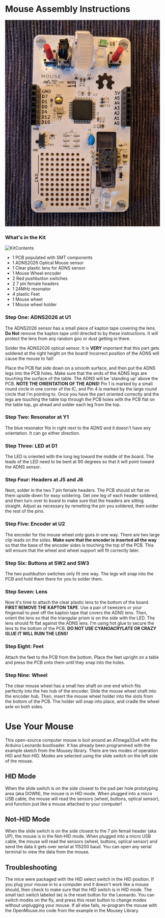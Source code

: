 # Mouse Assembly Instructions

![CompleteMouse](images/mouseProduction.jpg)

### What's in the Kit

![KitContents](images/)

* 1 PCB populated with SMT components
* 1 ADNS2026 Optical Mouse sensor
* 1 Clear plastic lens for ADNS sensor
* 1 Mouse Wheel encoder
* 2 Red pushbutton switches
* 2 7 pin female headers
* 1 24MHz resonator
* 4 plastic Feet
* 1 Mouse wheel
* 1 Mouse wheel holder

### Step One: ADNS2026 at U1
The ADNS2026 sensor has a small piece of kapton tape covering the lens. **Do Not** remove the kapton tape until directed to by these instructions. It will protect the lens from any random goo or dust getting in there.

Solder the ADNS2026 optical sensor. It is **VERY** important that this part gets soldered at the right height on the board! Incorrect position of the ADNS will cause the mouse to fail!

Place the PCB flat side down on a smooth surface, and then put the ADNS legs into the PCB holes. Make sure that the ends of the ADNS legs are touching the surface of the table. The ADNS will be 'standing up' above the PCB. **NOTE THE ORIENTATION OF THE ADNS!** Pin 1 is marked by a small round circle in one corner of the IC, and Pin 4 is marked by the large round circle that I'm pointing to. Once you have the part oriented correctly and the legs are touching the table top through the PCB holes with the PCB flat on the table top, go ahead and solder each leg from the top.

### Step Two: Resonator at Y1
The blue resonator fits in right next to the ADNS and it doesn't have any orientation. It can go either direction.

### Step Three: LED at D1
The LED is oriented with the long leg toward the middle of the board. The leads of the LED need to be bent at 90 degrees so that it will point toward the ADNS sensor.

### Step Four: Headers at J5 and J6
Next, solder in the two 7 pin female headers. The PCB should sit flat on them upside down for easy soldering. Get one leg of each header soldered, and then turn over to board to make sure that the headers are sitting straight. Adjust as necessary by remelting the pin you soldered, then solder the rest of the pins.

### Step Five: Encoder at U2
The encoder for the mouse wheel only goes in one way. There are two large clip leads on the sides. **Make sure that the encoder is inserted all the way** so that the base of the encoder sides is touching the top of the PCB. This will ensure that the wheel and wheel support will fit correctly later.

### Step Six: Buttons at SW2 and SW3
The two pushbutton switches only fit one way. The legs will snap into the PCB and hold them there for you to solder them.

### Step Seven: Lens
Now it's time to attach the clear plastic lens to the bottom of the board. **FIRST REMOVE THE KAPTON TAPE**. Use a pair of tweezers or your fingernail to peel off the kapton tape that covers the ADNS lens. Then, orient the lens so that the triangular prism is on the side with the LED. The lens should fit flat against the ADNS lens. I'm using hot glue to secure the lens to the bottom of the PCB. **DO NOT USE CYANOACRYLATE OR CRAZY GLUE IT WILL RUIN THE LENS!**


### Step Eight: Feet
Attach the feet to the PCB from the bottom. Place the feet upright on a table and press the PCB onto them until they snap into the holes.


### Step Nine: Wheel
The clear mouse wheel has a small hex shaft on one end which fits perfectly into the hex hub of the encoder. Slide the mouse wheel shaft into the encoder hub. Then, insert the mouse wheel holder into the slots from the bottom of the PCB. The holder will snap into place, and cradle the wheel axle on both sides.

# Use Your Mouse
This open-source computer mouse is buit around an ATmega32u4 with the Arduino Leonardo bootloader. It has already been programmed with the example sketch from the Mousey library. There are two modes of operation HID and Not-HID. Modes are selected using the slide switch on the left side of the mouse.

## HID Mode
When the slide switch is on the side closest to the pad per hole prototyping area (aka DOWN), the mouse is in HID mode. When plugged into a micro USB cable, the mouse will read the sensors (wheel, buttons, optical sensor), and function just like a mouse attached to your computer!

## Not-HID Mode
When the slide switch is on the side closest to the 7 pin femail header (aka UP), the mouse is in the Not-HID mode. When plugged into a micro USB cable, the mouse will read the sensors (wheel, buttons, optical sensor) and send the data it gets over serial at 115200 baud. You can open any serial terminal to view the data from the mouse.

## Troubleshooting
The mice were packaged with the HID select switch in the HID position. If you plug your mouse in to a computer and it doesn't work like a mouse should, then check to make sure that the HID switch is in HID mode. The small tact switch labeled `SW1` is the reset button for the Leonardo. You can switch modes on the fly, and press this reset button to change modes without unplugging your mouse. If all else fails, re-program the mouse with the OpenMouse.ino code from the example in the Mousey Library.
